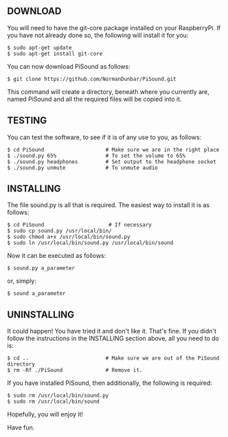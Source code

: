 DOWNLOAD
--------

You will need to have the git-core package installed on your RaspberryPi. If you have not
already done so, the following will install it for you:

    $ sudo apt-get update
    $ sudo apt-get install git-core

You can now download PiSound as follows:

    $ git clone https://github.com/NormanDunbar/PiSound.git

This command will create a directory, beneath where you currently are, named PiSound and all the required files will be copied into it.


TESTING
-------

You can test the software, to see if it is of any use to you, as follows:

    $ cd PiSound                    # Make sure we are in the right place
    $ ./sound.py 65%                # To set the volume to 65%
    $ ./sound.py headphones         # Set output to the headphone socket
    $ ./sound.py unmute             # To unmute audio
    

INSTALLING
----------

The file sound.py is all that is required. The easiest way to install it is as follows:

    $ cd PiSound                     # If necessary
    $ sudo cp sound.py /usr/local/bin/
    $ sudo chmod a+x /usr/local/bin/sound.py
    $ sudo ln /usr/local/bin/sound.py /usr/local/bin/sound

Now it can be executed as follows:

    $ sound.py a_parameter

or, simply:

    $ sound a_parameter

    
UNINSTALLING
------------

It could happen! You have tried it and don't like it. That's fine. If you didn't follow
the instructions in the INSTALLING section above, all you need to do is:

    $ cd ..                         # Make sure we are out of the PiSound directory
    $ rm -Rf ./PiSound              # Remove it.
    
If you have installed PiSound, then additionally, the following is required:

    $ sudo rm /usr/local/bin/sound.py
    $ sudo rm /usr/local/bin/sound
    
Hopefully, you will enjoy it!

Have fun.
